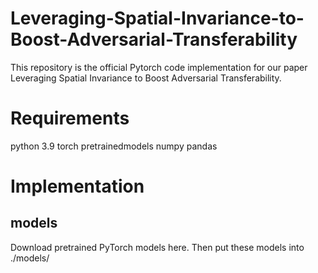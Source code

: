 # Leveraging-Spatial-Invariance-to-Boost-Adversarial-Transferability
This repository is the official Pytorch code implementation for our paper Leveraging Spatial Invariance to Boost Adversarial Transferability.

# Requirements
python 3.9
torch 
pretrainedmodels 
numpy
pandas

# Implementation

## models
Download pretrained PyTorch models here. Then put these models into ./models/

